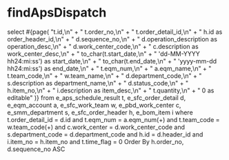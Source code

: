 findApsDispatch
===
select #{page(
"t.id,\n" +
"       t.order_no,\n" + 
"       t.order_detail_id,\n" + 
"       h.id                    as order_header_id,\n" + 
"       d.sequence_no,\n" + 
"       d.operation_description as operation_desc,\n" + 
"       d.work_center_code,\n" + 
"       c.description           as work_center_desc,\n" + 
"       to_char(t.start_date,\n" + 
"       'dd-MM-YYYY hh24:mi:ss') as start_date,\n" + 
"       to_char(t.end_date,\n" + 
"       'yyyy-mm-dd hh24:mi:ss') as end_date,\n" + 
"       t.eqm_num,\n" + 
"       a.eqm_name,\n" + 
"       t.team_code,\n" + 
"       w.team_name,\n" + 
"       d.department_code,\n" + 
"       s.description           as department_name,\n" + 
"       d.status_code,\n" + 
"       h.item_no,\n" + 
"       i.description           as item_desc,\n" + 
"       t.quantity,\n" + 
"       0 as editable"
)}
  from e_aps_schedule_result t,
       e_sfc_order_detail    d,
       e_eqm_account         a,
       e_sfc_work_team       w,
       e_pbd_work_center     c,
       e_smm_department      s,
       e_sfc_order_header    h,
       e_bom_item            i
 where t.order_detail_id = d.id
   and t.eqm_num = a.eqm_num(+)
   and t.team_code = w.team_code(+)
   and c.work_center = d.work_center_code
   and s.department_code = d.department_code
   and h.id = d.header_id
   and i.item_no = h.item_no
   and t.time_flag = 0
 Order By h.order_no, d.sequence_no ASC

